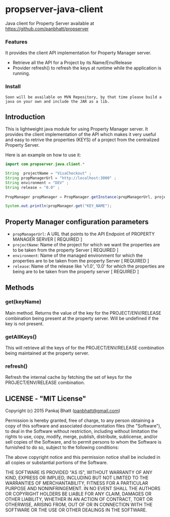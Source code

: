 propserver-java-client
===============
Java client for Property Server available at    https://github.com/panbhatt/propserver

### Features
It provides the client API implementation for Property Manager server.
* Retrieve all the API for a Project by its Name/Env/Release
* Provider refresh() to refresh the keys at runtime while the application is running.

### Install

    Soon will be available on MVN Repository, by that time please build a java on your own and include the JAR as a lib.

## Introduction

This is lightweight java module for using Property Manager server. It provides the client implementation of the API which makes it very useful and easy to retrive the properties (KEYS) of a project from the centralized Property Server.


Here is an example on how to use it:

```java
import com.propserver.java.client.*

String  projectName = "VisaCheckout" ;
String propManagerUrl = "http://localhost:3000" ;
String environment = "DEV" ;
String release = "0.0" ;
            
PropManager propManager = PropManager.getInstance(propManagerUrl, projectName, environment, release) ;

System.out.println(propManager.get("KEY_NAME");

```

## Property Manager configuration parameters

* `propManagerUrl`: A URL that points to the API Endpoint of PROPERTY MANAGER SERVER   [ REQUIRED ]
* `projectName`: Name of the project for which we want the properties are to be taken from the property Server [ REQUIRED ]
* `environment`: Name of the managed environment for which the properties are to be taken from the property Server [ REQUIRED ]
* `release`: Name of the release like 'v1.0', '0.0' for which the properties are being are to be taken from the property server [ REQUIRED ]

[See more]: https://github.com/panbhatt/propserver

## Methods

### get(keyName)
Main method. Returns the value of the key for the PROJECT/ENV/RELEASE combination being present at the property server. Will be undefined if the key is not present.

### getAllKeys()
This will retrieve all the keys of for the PROJECT/ENV/RELEASE combination being maintained at the property server.

### refresh()
Refresh the internal cache by fetching the set of keys for the PROJECT/ENV/RELEASE combination.



## LICENSE - "MIT License"


Copyright (c) 2015 Pankaj Bhatt (panbhatt@gmail.com)

Permission is hereby granted, free of charge, to any person
obtaining a copy of this software and associated documentation
files (the "Software"), to deal in the Software without
restriction, including without limitation the rights to use,
copy, modify, merge, publish, distribute, sublicense, and/or sell
copies of the Software, and to permit persons to whom the
Software is furnished to do so, subject to the following
conditions:

The above copyright notice and this permission notice shall be
included in all copies or substantial portions of the Software.

THE SOFTWARE IS PROVIDED "AS IS", WITHOUT WARRANTY OF ANY KIND,
EXPRESS OR IMPLIED, INCLUDING BUT NOT LIMITED TO THE WARRANTIES
OF MERCHANTABILITY, FITNESS FOR A PARTICULAR PURPOSE AND
NONINFRINGEMENT. IN NO EVENT SHALL THE AUTHORS OR COPYRIGHT
HOLDERS BE LIABLE FOR ANY CLAIM, DAMAGES OR OTHER LIABILITY,
WHETHER IN AN ACTION OF CONTRACT, TORT OR OTHERWISE, ARISING
FROM, OUT OF OR IN CONNECTION WITH THE SOFTWARE OR THE USE OR
OTHER DEALINGS IN THE SOFTWARE.

